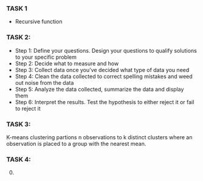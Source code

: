 ### TASK 1

- Recursive function

### TASK 2:

- Step 1: Define your questions. Design your questions to qualify solutions to your specific problem
- Step 2: Decide what to measure and how
- Step 3: Collect data once you've decided what type of data you need
- Step 4: Clean the data collected to correct spelling mistakes and weed out noise from the data
- Step 5: Analyze the data collected, summarize the data and display them
- Step 6: Interpret the results. Test the hypothesis to either reject it or fail to reject it

### TASK 3:

K-means clustering partions n observations to k distinct clusters where an observation is placed to a group with the nearest mean.

### TASK 4:

0.


